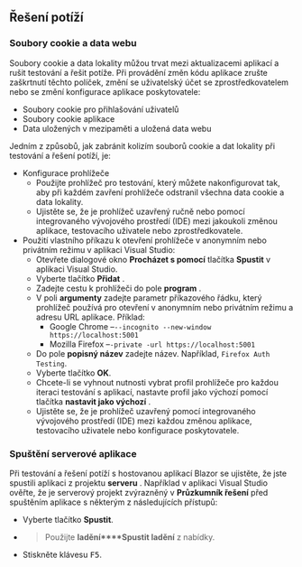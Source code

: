 ## <a name="troubleshoot"></a>Řešení potíží

### <a name="cookies-and-site-data"></a>Soubory cookie a data webu

Soubory cookie a data lokality můžou trvat mezi aktualizacemi aplikací a rušit testování a řešit potíže. Při provádění změn kódu aplikace zrušte zaškrtnutí těchto políček, změní se uživatelský účet se zprostředkovatelem nebo se změní konfigurace aplikace poskytovatele:

* Soubory cookie pro přihlašování uživatelů
* Soubory cookie aplikace
* Data uložených v mezipaměti a uložená data webu

Jedním z způsobů, jak zabránit kolizím souborů cookie a dat lokality při testování a řešení potíží, je:

* Konfigurace prohlížeče
  * Použijte prohlížeč pro testování, který můžete nakonfigurovat tak, aby při každém zavření prohlížeče odstranil všechna data cookie a data lokality.
  * Ujistěte se, že je prohlížeč uzavřený ručně nebo pomocí integrovaného vývojového prostředí (IDE) mezi jakoukoli změnou aplikace, testovacího uživatele nebo zprostředkovatele.
* Použití vlastního příkazu k otevření prohlížeče v anonymním nebo privátním režimu v aplikaci Visual Studio:
  * Otevřete dialogové okno **Procházet s pomocí** tlačítka **Spustit** v aplikaci Visual Studio.
  * Vyberte tlačítko **Přidat** .
  * Zadejte cestu k prohlížeči do pole **program** .
  * V poli **argumenty** zadejte parametr příkazového řádku, který prohlížeč používá pro otevření v anonymním nebo privátním režimu a adresu URL aplikace. Příklad:
    * Google Chrome &ndash;`--incognito --new-window https://localhost:5001`
    * Mozilla Firefox &ndash;`-private -url https://localhost:5001`
  * Do pole **popisný název** zadejte název. Například, `Firefox Auth Testing`.
  * Vyberte tlačítko **OK**.
  * Chcete-li se vyhnout nutnosti vybrat profil prohlížeče pro každou iteraci testování s aplikací, nastavte profil jako výchozí pomocí tlačítka **nastavit jako výchozí** .
  * Ujistěte se, že je prohlížeč uzavřený pomocí integrovaného vývojového prostředí (IDE) mezi každou změnou aplikace, testovacího uživatele nebo konfigurace poskytovatele.

### <a name="run-the-server-app"></a>Spuštění serverové aplikace

Při testování a řešení potíží s hostovanou aplikací Blazor se ujistěte, že jste spustili aplikaci z projektu **serveru** . Například v aplikaci Visual Studio ověřte, že je serverový projekt zvýrazněný v **Průzkumník řešení** před spuštěním aplikace s některým z následujících přístupů:

* Vyberte tlačítko **Spustit**.
*  > Použijte **ladění****Spustit ladění** z nabídky.
* Stiskněte klávesu <kbd>F5</kbd>.
